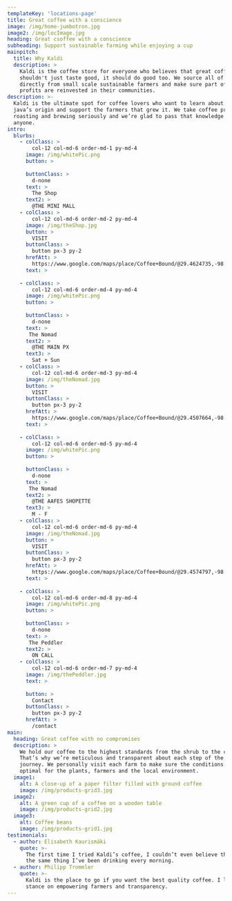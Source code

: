 ```yaml
---
templateKey: 'locations-page'
title: Great coffee with a conscience
image: /img/home-jumbotron.jpg
image2: /img/locImage.jpg
heading: Great csoffee with a conscience
subheading: Support sustainable farming while enjoying a cup
mainpitch:
  title: Why Kaldi
  description: >
    Kaldi is the coffee store for everyone who believes that great coffee
    shouldn't just taste good, it should do good too. We source all of our beans
    directly from small scale sustainable farmers and make sure part of the
    profits are reinvested in their communities.
description: >-
  Kaldi is the ultimate spot for coffee lovers who want to learn about their
  java’s origin and support the farmers that grew it. We take coffee production,
  roasting and brewing seriously and we’re glad to pass that knowledge to
  anyone.
intro:
  blurbs:
    - colClass: >
        col-12 col-md-6 order-md-1 py-md-4
      image: /img/whitePic.png
      button: > 
        
      buttonClass: >
        d-none
      text: >
        The Shop
      text2: >
        @THE MINI MALL
    - colClass: >
        col-12 col-md-6 order-md-2 py-md-4
      image: /img/theShop.jpg
      button: >
        VISIT 
      buttonClass: >
        button px-3 py-2   
      hrefAtt: >
        https://www.google.com/maps/place/Coffee+Bound/@29.4624735,-98.4346993,17z/data=!4m12!1m6!3m5!1s0x865cf55fc2cc694b:0x32312af37c2bb85b!2sCoffee+Bound!8m2!3d29.4624753!4d-98.4347735!3m4!1s0x865cf55fc2cc694b:0x32312af37c2bb85b!8m2!3d29.4624753!4d-98.4347735
      text: >
            
    - colClass: >
        col-12 col-md-6 order-md-4 py-md-4
      image: /img/whitePic.png
      button: > 
        
      buttonClass: >
        d-none
      text: >
       The Nomad
      text2: >
        @THE MAIN PX
      text3: >
        Sat + Sun
    - colClass: >
        col-12 col-md-6 order-md-3 py-md-4
      image: /img/theNomad.jpg
      button: >
        VISIT
      buttonClass: >
        button px-3 py-2
      hrefAtt: >
        https://www.google.com/maps/place/Coffee+Bound/@29.4507664,-98.4503431,17z/data=!3m1!4b1!4m5!3m4!1s0x865cf5f765ed9511:0x9201746d9818aa53!8m2!3d29.4507664!4d-98.4481544
      text: >
         
    - colClass: >
        col-12 col-md-6 order-md-5 py-md-4
      image: /img/whitePic.png
      button: > 
        
      buttonClass: >
        d-none
      text: >
       The Nomad
      text2: >
        @THE AAFES SHOPETTE
      text3: >
        M - F
    - colClass: >
        col-12 col-md-6 order-md-6 py-md-4
      image: /img/theNomad.jpg
      button: >
        VISIT
      buttonClass: >
        button px-3 py-2
      hrefAtt: >
        https://www.google.com/maps/place/Coffee+Bound/@29.4574797,-98.4453281,15.51z/data=!4m5!3m4!1s0x865c8d201deb40d9:0x18f542970cf92177!8m2!3d29.4599941!4d-98.4437638
      text: >
        
    - colClass: >
        col-12 col-md-6 order-md-8 py-md-4
      image: /img/whitePic.png
      button: > 
        
      buttonClass: >
        d-none
      text: >
       The Peddler
      text2: >
        ON CALL
    - colClass: >
        col-12 col-md-6 order-md-7 py-md-4
      image: /img/thePeddler.jpg
      text: >
        
      button: >
        Contact
      buttonClass: >
        button px-3 py-2
      hrefAtt: >
        /contact
main:
  heading: Great coffee with no compromises
  description: >
    We hold our coffee to the highest standards from the shrub to the cup.
    That’s why we’re meticulous and transparent about each step of the coffee’s
    journey. We personally visit each farm to make sure the conditions are
    optimal for the plants, farmers and the local environment.
  image1:
    alt: A close-up of a paper filter filled with ground coffee
    image: /img/products-grid3.jpg
  image2:
    alt: A green cup of a coffee on a wooden table
    image: /img/products-grid2.jpg
  image3:
    alt: Coffee beans
    image: /img/products-grid1.jpg
testimonials:
  - author: Elisabeth Kaurismäki
    quote: >-
      The first time I tried Kaldi’s coffee, I couldn’t even believe that was
      the same thing I’ve been drinking every morning.
  - author: Philipp Trommler
    quote: >-
      Kaldi is the place to go if you want the best quality coffee. I love their
      stance on empowering farmers and transparency.
---
```

